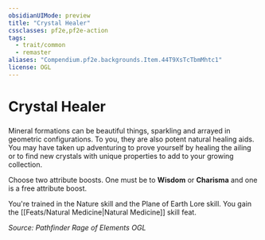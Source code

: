 ```yaml
---
obsidianUIMode: preview
title: "Crystal Healer"
cssclasses: pf2e,pf2e-action
tags:
  - trait/common
  - remaster
aliases: "Compendium.pf2e.backgrounds.Item.44T9XsTcTbmMhtc1"
license: OGL
---
```

# Crystal Healer

### 






Mineral formations can be beautiful things, sparkling and arrayed in geometric configurations. To you, they are also potent natural healing aids. You may have taken up adventuring to prove yourself by healing the ailing or to find new crystals with unique properties to add to your growing collection.

Choose two attribute boosts. One must be to **Wisdom** or **Charisma** and one is a free attribute boost.

You're trained in the Nature skill and the Plane of Earth Lore skill. You gain the [[Feats/Natural Medicine|Natural Medicine]] skill feat.

*Source: Pathfinder Rage of Elements*
*OGL*